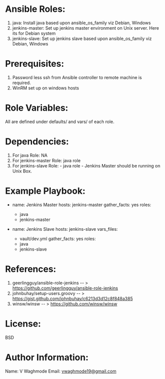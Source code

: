 # Ansible Roles:

1. java: Install java based upon ansible_os_family viz Debian, Windows
2. jenkins-master: Set up jenkins master environment on Unix server. Here its for Debian system
3. jenkins-slave: Set up jenkins slave based upon ansible_os_family viz Debian, Windows

# Prerequisites:

1. Password less ssh from Ansible controller to remote machine is required.
2. WinRM set up on windows hosts 

# Role Variables:

All are defined under defaults/ and vars/ of each role.

# Dependencies:

1. For java Role: NA
2. For jenkins-master Role: java role
3. For jenkins-slave Role: 
		- java role
		- Jenkins Master should be running on Unix Box.

# Example Playbook:

- name: Jenkins Master
  hosts: jenkins-master
  gather_facts: yes
  roles:
    - java
    - jenkins-master

- name: Jenkins Slave
  hosts: jenkins-slave
  vars_files:
    - vault/dev.yml
  gather_facts: yes
  roles:
    - java
    - jenkins-slave

# References:

1. geerlingguy/ansible-role-jenkins -- > https://github.com/geerlingguy/ansible-role-jenkins
2. johnbuhay/setup-users.groovy -- > https://gist.github.com/johnbuhay/c6213d3d12c8f848a385
3. winsw/winsw -- > https://github.com/winsw/winsw


# License:

BSD

# Author Information:

Name: V Waghmode
Email: vwaghmode19@gmail.com


